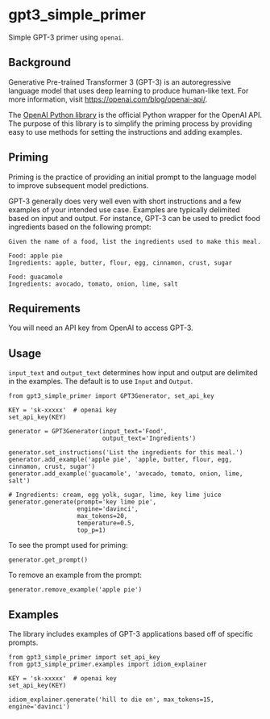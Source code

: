 # gpt3_simple_primer

Simple GPT-3 primer using `openai`.

## Background

Generative Pre-trained Transformer 3 (GPT-3) is an autoregressive language model that uses deep learning to produce human-like text. For more information, visit https://openai.com/blog/openai-api/.

The [OpenAI Python library](https://github.com/openai/openai-python) is the official Python wrapper for the OpenAI API. The purpose of this library is to simplify the priming process by providing easy to use methods for setting the instructions and adding examples.

## Priming

Priming is the practice of providing an initial prompt to the language model to improve subsequent model predictions.

GPT-3 generally does very well even with short instructions and a few examples of your intended use case. Examples are typically delimited based on input and output. For instance, GPT-3 can be used to predict food ingredients based on the following prompt:

```
Given the name of a food, list the ingredients used to make this meal.

Food: apple pie
Ingredients: apple, butter, flour, egg, cinnamon, crust, sugar

Food: guacamole
Ingredients: avocado, tomato, onion, lime, salt
```

## Requirements

You will need an API key from OpenAI to access GPT-3.

## Usage

`input_text` and `output_text` determines how input and output are delimited in the examples. The default is to use `Input` and `Output`.

```
from gpt3_simple_primer import GPT3Generator, set_api_key

KEY = 'sk-xxxxx'  # openai key
set_api_key(KEY)

generator = GPT3Generator(input_text='Food',
                          output_text='Ingredients')

generator.set_instructions('List the ingredients for this meal.')
generator.add_example('apple pie', 'apple, butter, flour, egg, cinnamon, crust, sugar')
generator.add_example('guacamole', 'avocado, tomato, onion, lime, salt')

# Ingredients: cream, egg yolk, sugar, lime, key lime juice
generator.generate(prompt='key lime pie',
                   engine='davinci',
                   max_tokens=20,
                   temperature=0.5,
                   top_p=1)
```

To see the prompt used for priming:

```
generator.get_prompt()
```

To remove an example from the prompt:

```
generator.remove_example('apple pie')
```

## Examples

The library includes examples of GPT-3 applications based off of specific prompts.

```
from gpt3_simple_primer import set_api_key
from gpt3_simple_primer.examples import idiom_explainer

KEY = 'sk-xxxxx'  # openai key
set_api_key(KEY)

idiom_explainer.generate('hill to die on', max_tokens=15, engine='davinci')
```
